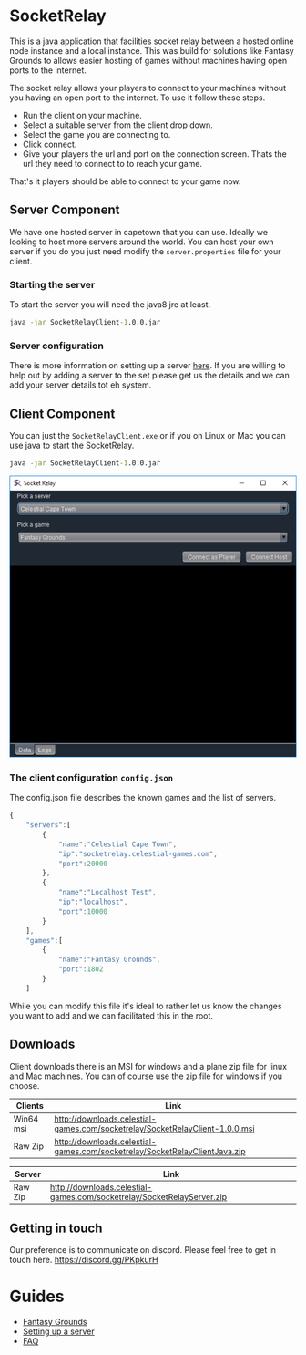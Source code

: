 # SocketRelay

This is a java application that facilities socket relay between a hosted online node instance and a local instance. This was build for solutions like Fantasy Grounds to allows easier hosting of games without machines having open ports to the internet.

The socket relay allows your players to connect to your machines without you having an open port to the internet. To use it follow these steps.

* Run the client on your machine.
* Select a suitable server from the client drop down.
* Select the game you are connecting to.
* Click connect.
* Give your players the url and port on the connection screen. Thats the url they need to connect to to reach your game.

That's it players should be able to connect to your game now.

## Server Component

We have one hosted server in capetown that you can use. Ideally we looking to host more servers around the world. You can host your own server if you do you just need modify the `server.properties` file for your client.

### Starting the server

To start the server you will need the java8 jre at least.

```cmd
java -jar SocketRelayClient-1.0.0.jar
```

### Server configuration

There is more information on setting up a server [here](docs/server.md). If you are willing to help out by adding a server to the set please get us the details and we can add your server details tot eh system.

## Client Component

You can just the `SocketRelayClient.exe` or if you on Linux or Mac you can use java to start the SocketRelay.

```cmd
java -jar SocketRelayClient-1.0.0.jar
```

![client](/images/client.png)

### The client configuration `config.json`

The config.json file describes the known games and the list of servers.

```js
{
	"servers":[
		{
			"name":"Celestial Cape Town",
			"ip":"socketrelay.celestial-games.com",
			"port":20000
		},
		{
			"name":"Localhost Test",
			"ip":"localhost",
			"port":10000
		}
	],
	"games":[
		{
			"name":"Fantasy Grounds",
			"port":1802
		}
	]
```

While you can modify this file it's ideal to rather let us know the changes you want to add and we can facilitated this in the root.

## Downloads

Client downloads there is an MSI for windows and a plane zip file for linux and Mac machines. You can of course use the zip file for windows if you choose.

Clients | Link
-------- | -------------
Win64 msi|http://downloads.celestial-games.com/socketrelay/SocketRelayClient-1.0.0.msi
Raw Zip | http://downloads.celestial-games.com/socketrelay/SocketRelayClientJava.zip

Server | Link
-------- | -------------
Raw Zip  | http://downloads.celestial-games.com/socketrelay/SocketRelayServer.zip

## Getting in touch

Our preference is to communicate on discord. Please feel free to get in touch here. https://discord.gg/PKpkurH

# Guides

* [Fantasy Grounds](docs/fantasygrounds.md)
* [Setting up a server](docs/server.md)
* [FAQ](docs/faq.md)
